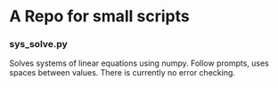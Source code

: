 # A Repo for small scripts

### sys_solve.py

Solves systems of linear equations using numpy. Follow prompts, uses spaces between values. There is currently no error checking.
